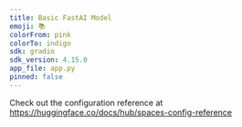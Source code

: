 ```yaml
---
title: Basic FastAI Model
emoji: 📚
colorFrom: pink
colorTo: indigo
sdk: gradio
sdk_version: 4.15.0
app_file: app.py
pinned: false
---
```


Check out the configuration reference at https://huggingface.co/docs/hub/spaces-config-reference
